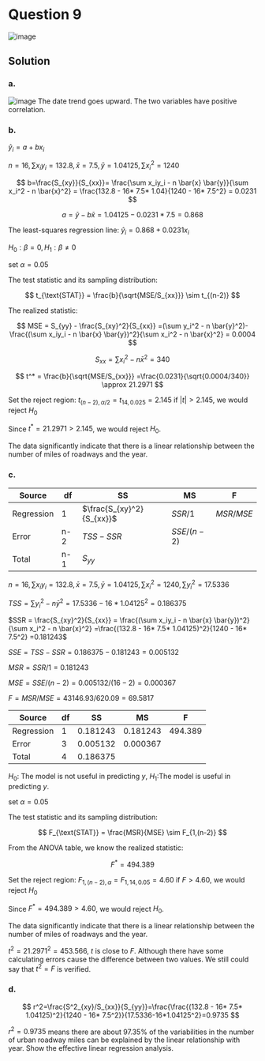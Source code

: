 # Question 9
![image](https://github.com/user-attachments/assets/bfe24abd-a545-4a8f-94ae-ecbae2d96353)

## Solution
### a.
![image](https://github.com/user-attachments/assets/14b7e1f9-8eb9-4678-a57b-79b261e77365)
The date trend goes upward. The two variables have positive correlation.

### b.
$\hat{y}_i = a + b x_i$

$n=16, \sum x_iy_i=132.8,\bar{x}=7.5, \bar{y}=1.04125,\sum x_i^2=1240$

$$
b=\frac{S_{xy}}{S_{xx}}=  \frac{\sum x_iy_i - n \bar{x} \bar{y}}{\sum x_i^2 - n \bar{x}^2} = \frac{132.8 - 16* 7.5* 1.04}{1240 - 16* 7.5^2} = 0.0231
$$

$$
a = \bar{y} - b \bar{x} = 1.04125 - 0.0231*7.5 = 0.868
$$

The least-squares regression line: $\hat{y}_i = 0.868 + 0.0231 x_i$

$H_0: \beta=0, H_1:\beta \neq 0$

set $\alpha=0.05$

The test statistic and its sampling distribution:

$$
t_{\text{STAT}} = \frac{b}{\sqrt{MSE/S_{xx}}} \sim t_{(n-2)}
$$

The realized statistic:

$$
MSE = S_{yy} - \frac{S_{xy}^2}{S_{xx}} =(\sum y_i^2 - n \bar{y}^2)- \frac{(\sum x_iy_i - n \bar{x} \bar{y})^2}{\sum x_i^2 - n \bar{x}^2} = 0.0004
$$

$$
S_{xx} =\sum x_i^2 - n \bar{x}^2 = 340
$$

$$
t^* = \frac{b}{\sqrt{MSE/S_{xx}}} =\frac{0.0231}{\sqrt{0.0004/340}} \approx 21.2971
$$

Set the reject region:
$t_{(n-2),\alpha/2}=t_{14,0.025}=2.145$
if $|t|>2.145$, we would reject $H_0$

Since $t^*=21.2971>2.145$, we would reject $H_0$.

The data significantly indicate that there is a linear relationship between the number of miles of roadways and the year.

### c.
| Source     |  df | SS     | MS     | F      |
|----------|---|------|------|------|
| Regression |  1  | $\frac{S_{xy}^2}{S_{xx}}$| $SSR/1$| $MSR/MSE$|
| Error      |  n-2 | $TSS-SSR$| $SSE/(n-2)$ |        |
| Total      |  n-1  | ${S_{yy}}$ |        |        |

$n=16, \sum x_iy_i=132.8,\bar{x}=7.5, \bar{y}=1.04125,\sum x_i^2=1240,\sum y_i^2=17.5336$

$TSS = \sum y_i^2 - n\bar{y}^2 =17.5336-16*1.04125^2=0.186375$

$SSR = \frac{S_{xy}^2}{S_{xx}} = \frac{(\sum x_iy_i - n \bar{x} \bar{y})^2}{\sum x_i^2 - n \bar{x}^2} =\frac{(132.8 - 16* 7.5* 1.04125)^2}{1240 - 16* 7.5^2} =0.181243$

$SSE=TSS-SSR = 0.186375-0.181243=0.005132$

$MSR=SSR/1=0.181243$

$MSE=SSE/(n-2)=0.005132/(16-2)=0.000367$

$F=MSR/MSE=43146.93/620.09=69.5817$

| Source     |  df | SS     | MS     | F      |
|----------|---|------|------|------|
| Regression |  1  | 0.181243| 0.181243| 494.389|
| Error      |  3 | 0.005132| 0.000367 |        |
| Total      |  4  |0.186375|        |        |

$H_0:$ The model is not useful in predicting $y$, $H_1:$The model is useful in predicting $y$.

set $\alpha=0.05$

The test statistic and its sampling distribution:

$$
F_{\text{STAT}} = \frac{MSR}{MSE} \sim F_{1,(n-2)}
$$

From the ANOVA table, we know the realized statistic:

$$
F^* = 494.389
$$

Set the reject region:
$F_{1,(n-2),\alpha}=F_{1,14,0.05}=4.60$
if $F>4.60$, we would reject $H_0$

Since $F^*=494.389>4.60$, we would reject $H_0$.

The data significantly indicate that there is a linear relationship between the number of miles of roadways and the year.

$t^2 = 21.2971^2 = 453.566$, $t$ is close to $F$. Although there have some calculating errors cause the difference between two values. We still could say that $t^2=F$ is verified.

### d.

$$
r^2=\frac{S^2_{xy}/S_{xx}}{S_{yy}}=\frac{\frac{(132.8 - 16* 7.5* 1.04125)^2}{1240 - 16* 7.5^2}}{17.5336-16*1.04125^2}=0.9735
$$

$r^2 = 0.9735$ means there are about 97.35% of the variabilities in the number of urban roadway miles can be explained by the linear relationship with year. 
Show the effective linear regression analysis.

